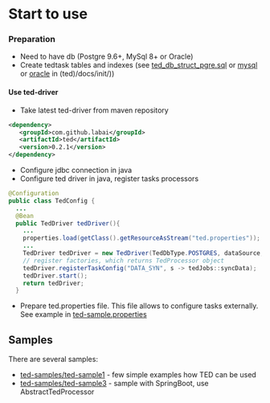 # Start to use

### Preparation

- Need to have db (Postgre 9.6+, MySql 8+ or Oracle)
- Create tedtask tables and indexes 
(see [ted_db_struct_pgre.sql](/labai/ted/blob/master/docs/init/ted_db_struct_pgre.sql) 
or [mysql](/labai/ted/blob/master/docs/init/ted_db_struct_mysql.sql) 
or [oracle](/labai/ted/blob/master/docs/init/ted_db_struct_ora.sql) 
in (ted)/docs/init/))

#### Use ted-driver
- Take latest ted-driver from maven repository 
```xml
<dependency>
   <groupId>com.github.labai</groupId>
   <artifactId>ted</artifactId>
   <version>0.2.1</version>
</dependency>
```
- Configure jdbc connection in java
- Configure ted driver in java, register tasks processors
```java
@Configuration
public class TedConfig {
  ...
  @Bean
  public TedDriver tedDriver(){
    ...
    properties.load(getClass().getResourceAsStream("ted.properties"));
    ...
    TedDriver tedDriver = new TedDriver(TedDbType.POSTGRES, dataSource, properties);
    // register factories, which returns TedProcessor object
    tedDriver.registerTaskConfig("DATA_SYN", s -> tedJobs::syncData);
    tedDriver.start();
    return tedDriver;
  }
```
- Prepare ted.properties file. This file allows to configure tasks externally. 
See example in [ted-sample.properties](/labai/ted/blob/master/ted-driver/src/test/resources/ted-sample.properties) 

## Samples

There are several samples:
- [ted-samples/ted-sample1](/labai/ted/tree/master/ted-samples/ted-sample1) - few simple examples how TED can be used
- [ted-samples/ted-sample3](/labai/ted/tree/master/ted-samples/ted-sample3) - sample with SpringBoot, use AbstractTedProcessor 
 
